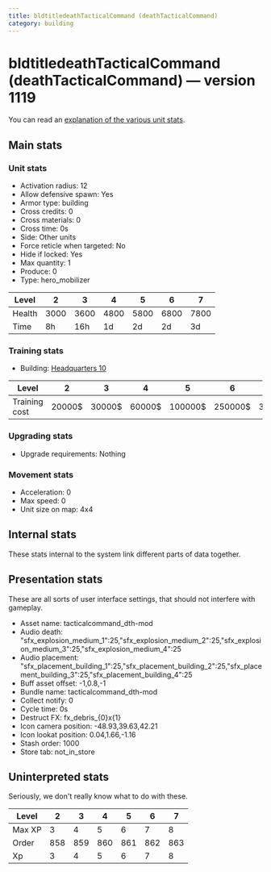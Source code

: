```yaml
---
title: bldtitledeathTacticalCommand (deathTacticalCommand)
category: building
---
```


# bldtitledeathTacticalCommand (deathTacticalCommand) — version 1119

You can read an [explanation  of the various unit stats](unitexplained.md).

## Main stats

### Unit stats

  * Activation radius: 12
  * Allow defensive spawn: Yes
  * Armor type: building
  * Cross credits: 0
  * Cross materials: 0
  * Cross time: 0s
  * Side: Other units
  * Force reticle when targeted: No
  * Hide if locked: Yes
  * Max quantity: 1
  * Produce: 0
  * Type: hero_mobilizer

|Level |2   |3   |4   |5   |6   |7   |
|------|----|----|----|----|----|----|
|Health|3000|3600|4800|5800|6800|7800|
|Time  |8h  |16h |1d  |2d  |2d  |3d  |


### Training stats

  * Building: [Headquarters 10](smugglerHQ.html)

|Level        |2     |3     |4     |5      |6      |7      |
|-------------|------|------|------|-------|-------|-------|
|Training cost|20000$|30000$|60000$|100000$|250000$|375000$|


### Upgrading stats

  * Upgrade requirements: Nothing

### Movement stats

  * Acceleration: 0
  * Max speed: 0
  * Unit size on map: 4x4

## Internal stats

These stats internal to the system link different parts of data together.


## Presentation stats

These are all sorts of user interface settings, that should not interfere with gameplay.

  * Asset name: tacticalcommand_dth-mod
  * Audio death: "sfx_explosion_medium_1":25,"sfx_explosion_medium_2":25,"sfx_explosion_medium_3":25,"sfx_explosion_medium_4":25
  * Audio placement: "sfx_placement_building_1":25,"sfx_placement_building_2":25,"sfx_placement_building_3":25,"sfx_placement_building_4":25
  * Buff asset offset: -1,0.8,-1
  * Bundle name: tacticalcommand_dth-mod
  * Collect notify: 0
  * Cycle time: 0s
  * Destruct FX: fx_debris_{0}x{1}
  * Icon camera position: -48.93,39.63,42.21
  * Icon lookat position: 0.04,1.66,-1.16
  * Stash order: 1000
  * Store tab: not_in_store

## Uninterpreted stats

Seriously, we don't really know what to do with these.

|Level |2  |3  |4  |5  |6  |7  |
|------|---|---|---|---|---|---|
|Max XP|3  |4  |5  |6  |7  |8  |
|Order |858|859|860|861|862|863|
|Xp    |3  |4  |5  |6  |7  |8  |


